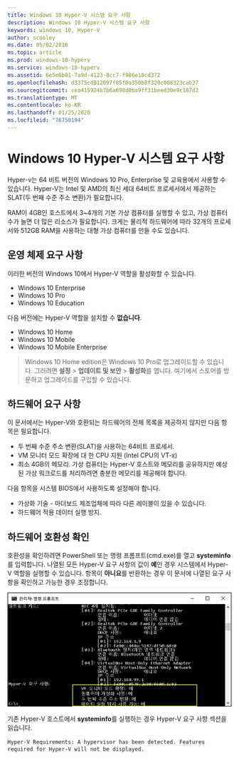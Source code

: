 ```yaml
---
title: Windows 10 Hyper-V 시스템 요구 사항
description: Windows 10 Hyper-V 시스템 요구 사항
keywords: windows 10, Hyper-V
author: scooley
ms.date: 05/02/2016
ms.topic: article
ms.prod: windows-10-hyperv
ms.service: windows-10-hyperv
ms.assetid: 6e5e6b01-7a9d-4123-8cc7-f986e10cd372
ms.openlocfilehash: d3375cd912097f85f0a350b8f329c008323cab37
ms.sourcegitcommit: cea415924b7b6a690d0ba9ff31beed30e9c187d2
ms.translationtype: MT
ms.contentlocale: ko-KR
ms.lasthandoff: 01/25/2020
ms.locfileid: "76750194"
---
```

# <a name="windows-10-hyper-v-system-requirements"></a>Windows 10 Hyper-V 시스템 요구 사항

Hyper-v는 64 비트 버전의 Windows 10 Pro, Enterprise 및 교육용에서 사용할 수 있습니다. Hyper-V는 Intel 및 AMD의 최신 세대 64비트 프로세서에서 제공하는 SLAT(두 번째 수준 주소 변환)가 필요합니다.

RAM이 4GB인 호스트에서 3~4개의 기본 가상 컴퓨터를 실행할 수 있고, 가상 컴퓨터 수가 늘면 더 많은 리소스가 필요합니다. 크게는 물리적 하드웨어에 따라 32개의 프로세서와 512GB RAM을 사용하는 대형 가상 컴퓨터를 만들 수도 있습니다.

## <a name="operating-system-requirements"></a>운영 체제 요구 사항

이러한 버전의 Windows 10에서 Hyper-V 역할을 활성화할 수 있습니다.

- Windows 10 Enterprise
- Windows 10 Pro
- Windows 10 Education

다음 버전에는 Hyper-V 역할을 설치할 수 **없습니다**.

- Windows 10 Home
- Windows 10 Mobile
- Windows 10 Mobile Enterprise

>Windows 10 Home edition은 Windows 10 Pro로 업그레이드할 수 있습니다. 그러려면 **설정** > **업데이트 및 보안** > **활성화**를 엽니다. 여기에서 스토어를 방문하고 업그레이드를 구입할 수 있습니다.

## <a name="hardware-requirements"></a>하드웨어 요구 사항

이 문서에서는 Hyper-V와 호환되는 하드웨어의 전체 목록을 제공하지 않지만 다음 항목은 필요합니다.

- 두 번째 수준 주소 변환(SLAT)을 사용하는 64비트 프로세서.
- VM 모니터 모드 확장에 대 한 CPU 지원 (Intel CPU의 VT-x)
- 최소 4GB의 메모리. 가상 컴퓨터는 Hyper-V 호스트와 메모리를 공유하지만 예상된 가상 워크로드를 처리하려면 충분한 메모리를 제공해야 합니다.

다음 항목을 시스템 BIOS에서 사용하도록 설정해야 합니다.
- 가상화 기술 - 마더보드 제조업체에 따라 다른 레이블이 있을 수 있습니다.
- 하드웨어 적용 데이터 실행 방지.

## <a name="verify-hardware-compatibility"></a>하드웨어 호환성 확인

호환성을 확인하려면 PowerShell 또는 명령 프롬프트(cmd.exe)를 열고 **systeminfo**를 입력합니다. 나열된 모든 Hyper-V 요구 사항의 값이 **예**인 경우 시스템에서 Hyper-V 역할을 실행할 수 있습니다. 항목이 **아니요**를 반환하는 경우 이 문서에 나열된 요구 사항을 확인하고 가능한 경우 조정합니다.

![](media/SystemInfo-upd.png)

기존 Hyper-V 호스트에서 **systeminfo**를 실행하는 경우 Hyper-V 요구 사항 섹션을 읽습니다.

```
Hyper-V Requirements: A hypervisor has been detected. Features required for Hyper-V will not be displayed.
```
